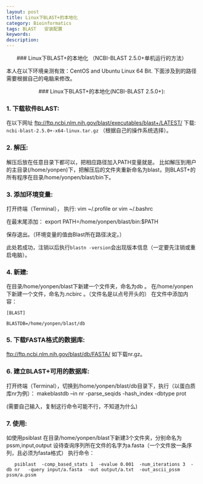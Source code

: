 ```yaml
---
layout: post
title: Linux下BLAST+的本地化
category: Bioinformatics
tags: BLAST   安装配置   
keywords: 
description: 
---
```

 
<center> 
### Linux下BLAST+的本地化 （NCBI-BLAST 2.5.0+单机运行的方法）
</center> 


本人在以下环境亲测有效：CentOS and Ubuntu Linux 64 Bit.
下面涉及到的路径需要根据自己的电脑来修改。

<center> 
### Linux下BLAST+的本地化(NCBI-BLAST 2.5.0+):
</center> 

### 1.  下载软件BLAST:
在以下网址  ftp://ftp.ncbi.nlm.nih.gov/blast/executables/blast+/LATEST/    下载:
`ncbi-blast-2.5.0+-x64-linux.tar.gz` （根据自己的操作系统选择）。


### 2.  解压:
解压后放在任意目录下都可以，把相应路径加入PATH变量就是。
比如解压到用户的主目录(/home/yonpen)下，把解压后的文件夹重新命名为blast，则BLAST+的所有程序在目录/home/yonpen/blast/bin下。


###  3.  添加环境变量:
打开终端（Terminal）， 执行: 
      vim  ~/.profile 
      or vim  ~/.bashrc 

在最末尾添加：
    export PATH=/home/yonpen/blast/bin:$PATH

保存退出。（环境变量的值由Blast所在路径决定。）

此处若成功，注销以后执行`blastn -version`会出现版本信息（一定要先注销或重启电脑）。


###  4.  新建:
在目录/home/yonpen/blast下新建一个文件夹，命名为db 。
在/home/yonpen下新建一个文件，命名为.ncbirc 。（文件名是以点号开头的）
在文件中添加内容：

    [BLAST]

    BLASTDB=/home/yonpen/blast/db


###  5. 下载FASTA格式的数据库:
 ftp://ftp.ncbi.nlm.nih.gov/blast/db/FASTA/
如下载nr.gz。


###  6. 建立BLAST+可用的数据库:
打开终端（Terminal），切换到/home/yonpen/blast/db目录下，执行（以蛋白质库nr为例）：
      makeblastdb  –in nr  -parse_seqids  -hash_index  -dbtype prot  

(需要自己输入，复制这行命令可能不行，不知道为什么)



###  7.  使用:
如使用psiblast
在目录/home/yonpen/blast下新建3个文件夹，分别命名为pssm,input,output
设待查询序列所在文件的名字为a.fasta（一个文件放一条序列，且必须为fasta格式）
执行命令：
                             
       psiblast  -comp_based_stats 1  -evalue 0.001  -num_iterations 3  -db nr   -query input/a.fasta  -out output/a.txt  -out_ascii_pssm pssm/a.pssm      
                



